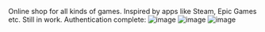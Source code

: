 Online shop for all kinds of games. Inspired by apps like Steam, Epic Games etc. Still in work.
Authentication complete:
![image](https://github.com/user-attachments/assets/711ce1b4-2134-4ee3-8e75-43824173b8a3)
![image](https://github.com/user-attachments/assets/44030bf4-3893-4d7d-9030-b8439a97e695)
![image](https://github.com/user-attachments/assets/25995405-0e33-4a54-a46e-d267b5efd822)


